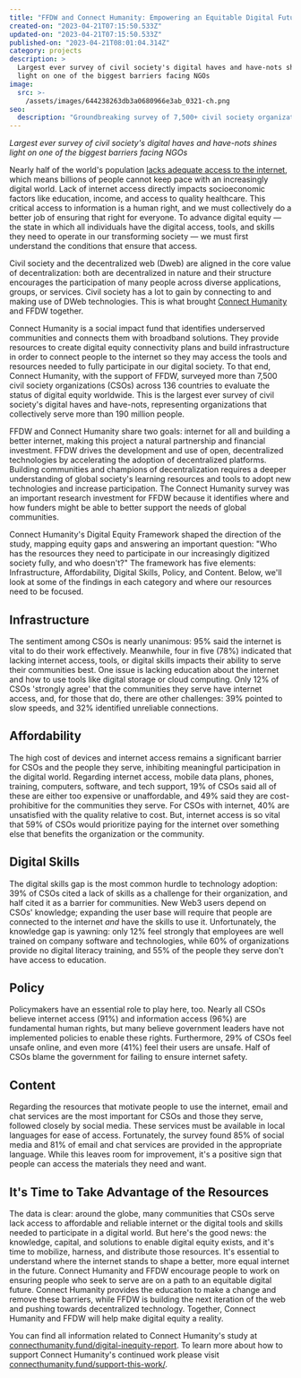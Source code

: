 ```yaml
---
title: "FFDW and Connect Humanity: Empowering an Equitable Digital Future"
created-on: "2023-04-21T07:15:50.533Z"
updated-on: "2023-04-21T07:15:50.533Z"
published-on: "2023-04-21T08:01:04.314Z"
category: projects
description: >
  Largest ever survey of civil society's digital haves and have-nots shines
  light on one of the biggest barriers facing NGOs
image:
  src: >-
    /assets/images/644238263db3a0680966e3ab_0321-ch.png
seo:
  description: "Groundbreaking survey of 7,500+ civil society organizations reveals digital equity gaps and barriers, highlighting the need for better internet access and digital skills globally."
---
```


_Largest ever survey of civil society's digital haves and have-nots shines light on one of the biggest barriers facing NGOs_

Nearly half of the world's population [lacks adequate access to the internet](https://www.weforum.org/agenda/2020/04/coronavirus-covid-19-pandemic-digital-divide-internet-data-broadband-mobbile/), which means billions of people cannot keep pace with an increasingly digital world. Lack of internet access directly impacts socioeconomic factors like education, income, and access to quality healthcare. This critical access to information is a human right, and we must collectively do a better job of ensuring that right for everyone. To advance digital equity — the state in which all individuals have the digital access, tools, and skills they need to operate in our transforming society — we must first understand the conditions that ensure that access.

Civil society and the decentralized web (Dweb) are aligned in the core value of decentralization: both are decentralized in nature and their structure encourages the participation of many people across diverse applications, groups, or services. Civil society has a lot to gain by connecting to and making use of DWeb technologies. This is what brought [Connect Humanity](https://connecthumanity.fund/) and FFDW together.

Connect Humanity is a social impact fund that identifies underserved communities and connects them with broadband solutions. They provide resources to create digital equity connectivity plans and build infrastructure in order to connect people to the internet so they may access the tools and resources needed to fully participate in our digital society. To that end, Connect Humanity, with the support of FFDW, surveyed more than 7,500 civil society organizations (CSOs) across 136 countries to evaluate the status of digital equity worldwide. This is the largest ever survey of civil society's digital haves and have-nots, representing organizations that collectively serve more than 190 million people.

FFDW and Connect Humanity share two goals: internet for all and building a better internet, making this project a natural partnership and financial investment. FFDW drives the development and use of open, decentralized technologies by accelerating the adoption of decentralized platforms. Building communities and champions of decentralization requires a deeper understanding of global society's learning resources and tools to adopt new technologies and increase participation. The Connect Humanity survey was an important research investment for FFDW because it identifies where and how funders might be able to better support the needs of global communities.

Connect Humanity's Digital Equity Framework shaped the direction of the study, mapping equity gaps and answering an important question: "Who has the resources they need to participate in our increasingly digitized society fully, and who doesn't?" The framework has five elements: Infrastructure, Affordability, Digital Skills, Policy, and Content. Below, we'll look at some of the findings in each category and where our resources need to be focused.

## Infrastructure

The sentiment among CSOs is nearly unanimous: 95% said the internet is vital to do their work effectively. Meanwhile, four in five (78%) indicated that lacking internet access, tools, or digital skills impacts their ability to serve their communities best. One issue is lacking education about the internet and how to use tools like digital storage or cloud computing. Only 12% of CSOs 'strongly agree' that the communities they serve have internet access, and, for those that do, there are other challenges: 39% pointed to slow speeds, and 32% identified unreliable connections.

## Affordability

The high cost of devices and internet access remains a significant barrier for CSOs and the people they serve, inhibiting meaningful participation in the digital world. Regarding internet access, mobile data plans, phones, training, computers, software, and tech support, 19% of CSOs said all of these are either too expensive or unaffordable, and 49% said they are cost-prohibitive for the communities they serve. For CSOs with internet, 40% are unsatisfied with the quality relative to cost. But, internet access is so vital that 59% of CSOs would prioritize paying for the internet over something else that benefits the organization or the community.

## Digital Skills

The digital skills gap is the most common hurdle to technology adoption: 39% of CSOs cited a lack of skills as a challenge for their organization, and half cited it as a barrier for communities. New Web3 users depend on CSOs' knowledge; expanding the user base will require that people are connected to the internet _and_ have the skills to use it. Unfortunately, the knowledge gap is yawning: only 12% feel strongly that employees are well trained on company software and technologies, while 60% of organizations provide no digital literacy training, and 55% of the people they serve don't have access to education.

## Policy

Policymakers have an essential role to play here, too. Nearly all CSOs believe internet access (91%) and information access (96%) are fundamental human rights, but many believe government leaders have not implemented policies to enable these rights. Furthermore, 29% of CSOs feel unsafe online, and even more (41%) feel their users are unsafe. Half of CSOs blame the government for failing to ensure internet safety.

## Content

Regarding the resources that motivate people to use the internet, email and chat services are the most important for CSOs and those they serve, followed closely by social media. These services must be available in local languages for ease of access. Fortunately, the survey found 85% of social media and 81% of email and chat services are provided in the appropriate language. While this leaves room for improvement, it's a positive sign that people can access the materials they need and want.

## It's Time to Take Advantage of the Resources

The data is clear: around the globe, many communities that CSOs serve lack access to affordable and reliable internet or the digital tools and skills needed to participate in a digital world. But here's the good news: the knowledge, capital, and solutions to enable digital equity exists, and it's time to mobilize, harness, and distribute those resources. It's essential to understand where the internet stands to shape a better, more equal internet in the future. Connect Humanity and FFDW encourage people to work on ensuring people who seek to serve are on a path to an equitable digital future. Connect Humanity provides the education to make a change and remove these barriers, while FFDW is building the next iteration of the web and pushing towards decentralized technology. Together, Connect Humanity and FFDW will help make digital equity a reality.

You can find all information related to Connect Humanity's study at [connecthumanity.fund/digital-inequity-report](https://connecthumanity.fund/digital-inequity-report/). To learn more about how to support Connect Humanity's continued work please visit [connecthumanity.fund/support-this-work/](https://connecthumanity.fund/support-this-work/).
